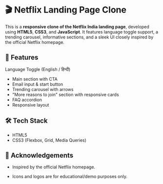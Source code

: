 # 🎬 Netflix Landing Page Clone

This is a **responsive clone of the Netflix India landing page**, developed using **HTML5**, **CSS3**, and **JavaScript**. It features language toggle support, a trending carousel, informative sections, and a sleek UI closely inspired by the official Netflix homepage.

## 🚀 Features

 Language Toggle (English / हिन्दी)
-  Main section with CTA
-  Email input & start button
-  Trending carousel with arrows
-  "More reasons to join" section with responsive cards
-  FAQ accordion
- Responsive layout

## 🛠 Tech Stack

- HTML5
- CSS3 (Flexbox, Grid, Media Queries)

## 🙌 Acknowledgements
- Inspired by the official Netflix homepage.

- Icons and logos are for educational/demo purposes only.

